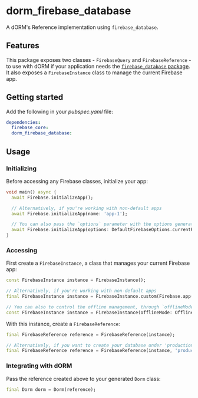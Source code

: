# dorm_firebase_database

A dORM's Reference implementation using `firebase_database`.

## Features

This package exposes two classes - `FirebaseQuery` and `FirebaseReference` - to use with dORM if
your application needs the [`firebase_database` package](https://pub.dev/packages/firebase_database).
It also exposes a `FirebaseInstance` class to manage the current Firebase app.

## Getting started

Add the following in your *pubspec.yaml* file:

```yaml
dependencies:
  firebase_core:
  dorm_firebase_database:
```

## Usage

### Initializing

Before accessing any Firebase classes, initialize your app:

```dart
void main() async {
  await Firebase.initializeApp();

  // Alternatively, if you're working with non-default apps
  await Firebase.initializeApp(name: 'app-1');

  // You can also pass the `options` parameter with the options generated by FlutterFire
  await Firebase.initializeApp(options: DefaultFirebaseOptions.currentPlatform);
}
```

### Accessing

First create a `FirebaseInstance`, a class that manages your current Firebase app:

```dart
const FirebaseInstance instance = FirebaseInstance();

// Alternatively, if you're working with non-default apps
final FirebaseInstance instance = FirebaseInstance.custom(Firebase.app('app-1'));

// You can also to control the offline management, through `offlineMode`
const FirebaseInstance instance = FirebaseInstance(offlineMode: OfflineMode.include);
```

With this instance, create a `FirebaseReference`:

```dart
final FirebaseReference reference = FirebaseReference(instance);

// Alternatively, if you want to create your database under 'production/'
final FirebaseReference reference = FirebaseReference(instance, 'production');
```

### Integrating with dORM

Pass the reference created above to your generated `Dorm` class:

```dart
final Dorm dorm = Dorm(reference);
```
